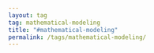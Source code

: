 ```yaml
---
layout: tag
tag: mathematical-modeling
title: "#mathematical-modeling"
permalink: /tags/mathematical-modeling/
---
```

